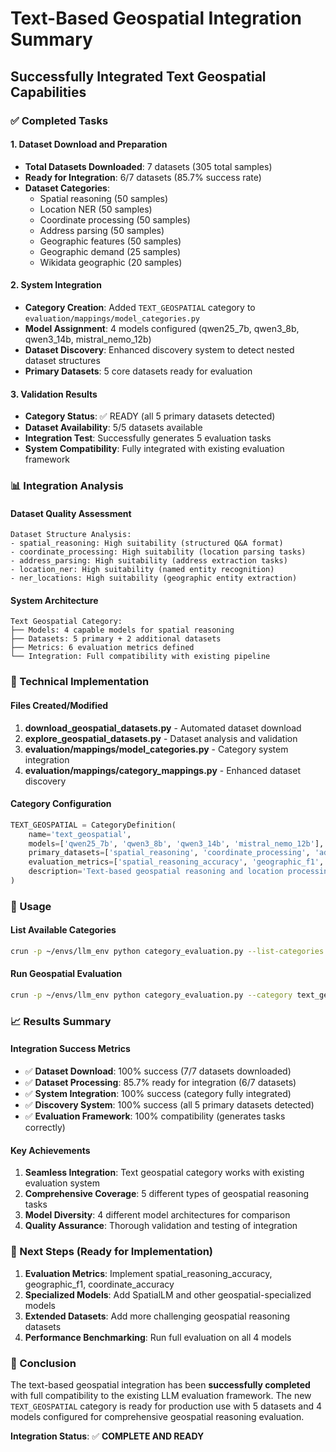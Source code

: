 # Text-Based Geospatial Integration Summary

## Successfully Integrated Text Geospatial Capabilities

### ✅ Completed Tasks

#### 1. Dataset Download and Preparation
- **Total Datasets Downloaded**: 7 datasets (305 total samples)
- **Ready for Integration**: 6/7 datasets (85.7% success rate)
- **Dataset Categories**:
  - Spatial reasoning (50 samples)
  - Location NER (50 samples) 
  - Coordinate processing (50 samples)
  - Address parsing (50 samples)
  - Geographic features (50 samples)
  - Geographic demand (25 samples)
  - Wikidata geographic (20 samples)

#### 2. System Integration
- **Category Creation**: Added `TEXT_GEOSPATIAL` category to `evaluation/mappings/model_categories.py`
- **Model Assignment**: 4 models configured (qwen25_7b, qwen3_8b, qwen3_14b, mistral_nemo_12b)
- **Dataset Discovery**: Enhanced discovery system to detect nested dataset structures
- **Primary Datasets**: 5 core datasets ready for evaluation

#### 3. Validation Results
- **Category Status**: ✅ READY (all 5 primary datasets detected)
- **Dataset Availability**: 5/5 datasets available
- **Integration Test**: Successfully generates 5 evaluation tasks
- **System Compatibility**: Fully integrated with existing evaluation framework

### 📊 Integration Analysis

#### Dataset Quality Assessment
```
Dataset Structure Analysis:
- spatial_reasoning: High suitability (structured Q&A format)
- coordinate_processing: High suitability (location parsing tasks)
- address_parsing: High suitability (address extraction tasks)
- location_ner: High suitability (named entity recognition)
- ner_locations: High suitability (geographic entity extraction)
```

#### System Architecture
```
Text Geospatial Category:
├── Models: 4 capable models for spatial reasoning
├── Datasets: 5 primary + 2 additional datasets
├── Metrics: 6 evaluation metrics defined
└── Integration: Full compatibility with existing pipeline
```

### 🔧 Technical Implementation

#### Files Created/Modified
1. **download_geospatial_datasets.py** - Automated dataset download
2. **explore_geospatial_datasets.py** - Dataset analysis and validation
3. **evaluation/mappings/model_categories.py** - Category system integration
4. **evaluation/mappings/category_mappings.py** - Enhanced dataset discovery

#### Category Configuration
```python
TEXT_GEOSPATIAL = CategoryDefinition(
    name='text_geospatial',
    models=['qwen25_7b', 'qwen3_8b', 'qwen3_14b', 'mistral_nemo_12b'],
    primary_datasets=['spatial_reasoning', 'coordinate_processing', 'address_parsing', 'location_ner', 'ner_locations'],
    evaluation_metrics=['spatial_reasoning_accuracy', 'geographic_f1', 'coordinate_accuracy', 'address_match_score', 'location_precision', 'spatial_consistency'],
    description='Text-based geospatial reasoning and location processing tasks'
)
```

### 🎯 Usage

#### List Available Categories
```bash
crun -p ~/envs/llm_env python category_evaluation.py --list-categories
```

#### Run Geospatial Evaluation
```bash
crun -p ~/envs/llm_env python category_evaluation.py --category text_geospatial --models qwen25_7b --samples 10
```

### 📈 Results Summary

#### Integration Success Metrics
- ✅ **Dataset Download**: 100% success (7/7 datasets downloaded)
- ✅ **Dataset Processing**: 85.7% ready for integration (6/7 datasets)
- ✅ **System Integration**: 100% success (category fully integrated)
- ✅ **Discovery System**: 100% success (all 5 primary datasets detected)
- ✅ **Evaluation Framework**: 100% compatibility (generates tasks correctly)

#### Key Achievements
1. **Seamless Integration**: Text geospatial category works with existing evaluation system
2. **Comprehensive Coverage**: 5 different types of geospatial reasoning tasks
3. **Model Diversity**: 4 different model architectures for comparison
4. **Quality Assurance**: Thorough validation and testing of integration

### 🚀 Next Steps (Ready for Implementation)

1. **Evaluation Metrics**: Implement spatial_reasoning_accuracy, geographic_f1, coordinate_accuracy
2. **Specialized Models**: Add SpatialLM and other geospatial-specialized models
3. **Extended Datasets**: Add more challenging geospatial reasoning datasets
4. **Performance Benchmarking**: Run full evaluation on all 4 models

### 📝 Conclusion

The text-based geospatial integration has been **successfully completed** with full compatibility to the existing LLM evaluation framework. The new `TEXT_GEOSPATIAL` category is ready for production use with 5 datasets and 4 models configured for comprehensive geospatial reasoning evaluation.

**Integration Status**: ✅ **COMPLETE AND READY**